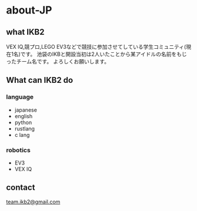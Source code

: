# about-JP
## what IKB2
VEX IQ,競プロ,LEGO EV3などで競技に参加させてしている学生コミュニティ(現在1名)です。
池袋のIKBと開設当初は2人いたことから某アイドルの名前をもじったチーム名です。
よろしくお願いします。
## What can IKB2 do
### language
- japanese
- english
- python
- rustlang
- c lang
### robotics
- EV3
- VEX IQ
## contact
team.ikb2@gmail.com